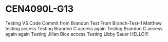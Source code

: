 # CEN4090L-G13
Testing VS Code Commit from Brandon
Test From Branch-Test-1
Matthew testing access
Testing Brandon C access again
Testing Brandon C access again again
Testing Jillan Bice access
Testing Libby Sauer HELLO!!!
